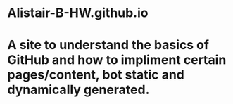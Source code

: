 # Alistair-B-HW.github.io
# A site to understand the basics of GitHub and how to impliment certain pages/content, bot static and dynamically generated.

